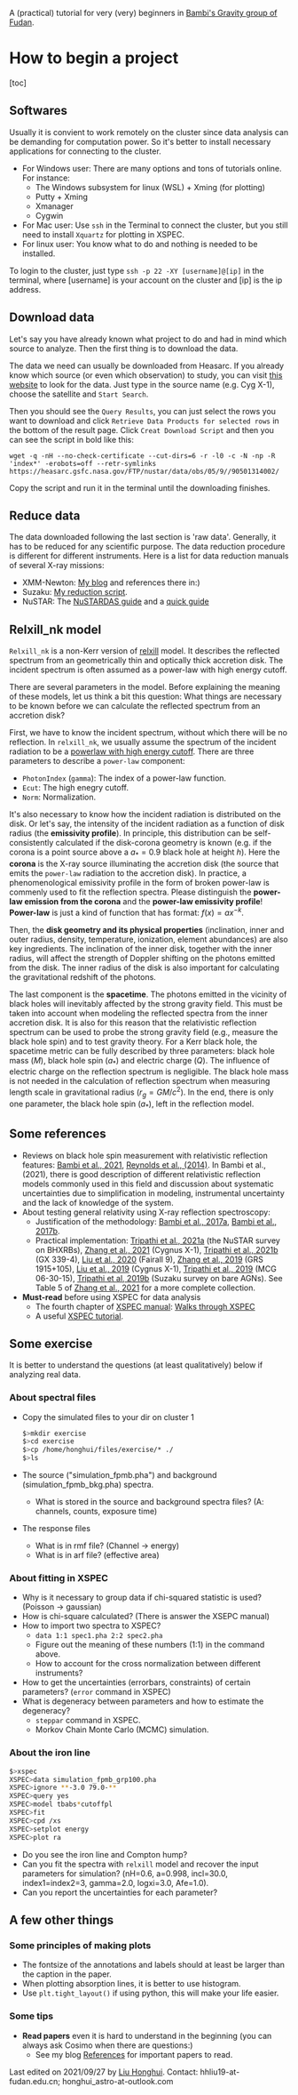 A (practical) tutorial for very (very) beginners in [Bambi's Gravity group of Fudan](http://www.physics.fudan.edu.cn/tps/people/bambi/Site/Home.html).

# How to begin a project

[toc]

## Softwares

Usually it is convient to work remotely on the cluster since data analysis can be demanding for computation power. So it's better to install necessary applications for connecting to the cluster.

- For Windows user: There are many options and tons of tutorials online. For instance:
	- The Windows subsystem for linux (WSL) + Xming (for plotting)
	- Putty + Xming
	- Xmanager
	- Cygwin
- For Mac user: Use `ssh` in the Terminal to connect the cluster, but you still need to install `Xquartz` for plotting in XSPEC.
- For linux user: You know what to do and nothing is needed to be installed.

To login to the cluster, just type `ssh -p 22 -XY [username]@[ip]` in the terminal, where [username] is your account on the cluster and [ip] is the ip address.

## Download data

Let's say you have already known what project to do and had in mind which source to analyze. Then the first thing is to download the data.

The data we need can usually be downloaded from Heasarc. If you already know which source (or even which observation) to study, you can visit [this website](https://heasarc.gsfc.nasa.gov/cgi-bin/W3Browse/w3browse.pl) to look for the data. Just type in the source name (e.g. Cyg X-1), choose the satellite and `Start Search`.

Then you should see the `Query Results`, you can just select the rows you want to download and click `Retrieve Data Products for selected rows` in the bottom of the result page. Click `Creat Download Script` and then you can see the script in bold like this:

```
wget -q -nH --no-check-certificate --cut-dirs=6 -r -l0 -c -N -np -R 'index*' -erobots=off --retr-symlinks https://heasarc.gsfc.nasa.gov/FTP/nustar/data/obs/05/9//90501314002/
```

Copy the script and run it in the terminal until the downloading finishes.

## Reduce data

The data downloaded following the last section is 'raw data'. Generally, it has to be reduced for any scientific purpose. The data reduction procedure is different for different instruments. Here is a list for data reduction manuals of several X-ray missions:

- XMM-Newton: [My blog](https://honghui-liu.github.io/notes/2020/02/27/XMM-data-reduction.html) and references there in:)
- Suzaku: [My reduction script](https://github.com/honghui-liu/suzaku_reduction).
- NuSTAR: The [NuSTARDAS guide](https://heasarc.gsfc.nasa.gov/docs/nustar/analysis/nustar_swguide.pdf) and a [quick guide](https://heasarc.gsfc.nasa.gov/docs/nustar/analysis/nustar_quickstart_guide.pdf)

## Relxill_nk model

`Relxill_nk` is a non-Kerr version of [relxill](http://www.sternwarte.uni-erlangen.de/~dauser/research/relxill/) model. It describes the reflected spectrum from an geometrically thin and optically thick accretion disk. The incident spectrum is often assumed as a power-law with high energy cutoff.

There are several parameters in the model. Before explaining the meaning of these models, let us think a bit this question: What things are necessary to be known before we can calculate the reflected spectrum from an accretion disk?

First, we have to know the incident spectrum, without which there will be no reflection. In `relxill_nk`, we usually assume the spectrum of the incident radiation to be a [powerlaw with high energy cutoff](https://heasarc.gsfc.nasa.gov/xanadu/xspec/manual/node162.html). There are three parameters to describe a `power-law` component:

- `PhotonIndex` (`gamma`): The index of a power-law function.
- `Ecut`: The high enegry cutoff.
- `Norm`: Normalization.

It's also necessary to know how the incident radiation is distributed on the disk. Or let's say, the intensity of the incident radiation as a function of disk radius (the **emissivity profile**). In principle, this distribution can be self-consistently calculated if the disk-corona geometry is known (e.g. if the corona is a point source above a $a_{*}=0.9$ black hole at height $h$). Here the **corona** is the X-ray source illuminating the accretion disk (the source that emits the `power-law` radiation to the accretion disk). In practice, a phenomenological emissivity profile in the form of broken power-law is commenly used to fit the reflection spectra. Please distinguish the **power-law emission from the corona** and the **power-law emissivity profile**! **Power-law** is just a kind of function that has format: $f(x)=ax^{-k}$. 

Then, the **disk geometry and its physical properties** (inclination, inner and outer radius, density, temperature, ionization, element abundances) are also key ingredients. The inclination of the inner disk, together with the inner radius, will affect the strength of Doppler shifting on the photons emitted from the disk. The inner radius of the disk is also important for calculating the gravitational redshift of the photons.

The last component is the **spacetime**. The photons emitted in the vicinity of black holes will inevitably affected by the strong gravity field. This must be taken into account when modeling the reflected spectra from the inner accretion disk. It is also for this reason that the relativistic reflection spectrum can be used to probe the strong gravity field (e.g., measure the black hole spin) and to test gravity theory. For a Kerr black hole, the spacetime metric can be fully described by three parameters: black hole mass ($M$), black hole spin ($a_*$) and electric charge ($Q$). The influence of electric charge on the reflection spectrum is negligible. The black hole mass is not needed in the calculation of reflection spectrum when measuring length scale in gravitational radius ($r_g=GM/c^2$). In the end, there is only one parameter, the black hole spin ($a_*$), left in the reflection model. 

## Some references

- Reviews on black hole spin measurement with relativistic reflection features: [Bambi et al., 2021](https://ui.adsabs.harvard.edu/abs/2021SSRv..217...65B/abstract), [Reynolds et al., (2014)](https://ui.adsabs.harvard.edu/abs/2014SSRv..183..277R/abstract). In Bambi et al., (2021), there is good description of different relativistic reflection models commonly used in this field and discussion about systematic uncertainties due to simplification in modeling, instrumental uncertainty and the lack of knowledge of the system.
- About testing general relativity using X-ray reflection spectroscopy: 
  - Justification of the methodology: [Bambi et al., 2017a](https://ui.adsabs.harvard.edu/abs/2017ApJ...842...76B/abstract), [Bambi et al., 2017b](https://ui.adsabs.harvard.edu/abs/2017RvMP...89b5001B/abstract).
  - Practical implementation: [Tripathi et al., 2021a](https://ui.adsabs.harvard.edu/abs/2021ApJ...913...79T/abstract) (the NuSTAR survey on BHXRBs), [Zhang et al., 2021](https://ui.adsabs.harvard.edu/abs/2021PhRvD.103b4055Z/abstract) (Cygnus X-1), [Tripathi et al., 2021b](https://ui.adsabs.harvard.edu/abs/2021ApJ...907...31T/abstract) (GX 339-4), [Liu et al., 2020](https://ui.adsabs.harvard.edu/abs/2020ApJ...896..160L/abstract) (Fairall 9), [Zhang et al., 2019](https://ui.adsabs.harvard.edu/abs/2019ApJ...884..147Z/abstract) (GRS 1915+105), [Liu et al., 2019](https://ui.adsabs.harvard.edu/abs/2019PhRvD..99l3007L/abstract) (Cygnus X-1), [Tripathi et al., 2019](https://ui.adsabs.harvard.edu/abs/2019ApJ...875...56T/abstract) (MCG 06-30-15), [Tripathi et al, 2019b](https://ui.adsabs.harvard.edu/abs/2019ApJ...874..135T/abstract) (Suzaku survey on bare AGNs). See Table 5 of [Zhang et al., 2021](https://arxiv.org/pdf/2106.03086.pdf) for a more complete collection.
- **Must-read** before using XSPEC for data analysis
  - The fourth chapter of [XSPEC manual](https://heasarc.gsfc.nasa.gov/xanadu/xspec/manual/XspecManual.html): [Walks through XSPEC](https://heasarc.gsfc.nasa.gov/xanadu/xspec/manual/node35.html) 
  - A useful [XSPEC tutorial](http://labx.iasfbo.inaf.it/2014/resources/xspec_tutorial2014.pdf).

## Some exercise

It is better to understand the questions (at least qualitatively) below if analyzing real data.

### About spectral files

- Copy the simulated files to your dir on cluster 1

  ```bash
  $>mkdir exercise
  $>cd exercise
  $>cp /home/honghui/files/exercise/* ./
  $>ls
  ```

- The source ("simulation_fpmb.pha") and background (simulation_fpmb_bkg.pha) spectra.

  - What is stored in the source and background spectra files? (A: channels, counts, exposure time)

- The response files

  - What is in rmf file? (Channel -> energy)
  - What is in arf file? (effective area)

### About fitting in XSPEC

- Why is it necessary to group data if chi-squared statistic is used? (Poisson -> gaussian)
- How is chi-square calculated? (There is answer the XSEPC manual)
- How to import two spectra to XSPEC? 
  - `data 1:1 spec1.pha 2:2 spec2.pha`
  - Figure out the meaning of these numbers (1:1) in the command above.
  - How to account for the cross normalization between different instruments?
- How to get the uncertainties (errorbars, constraints) of certain parameters? (`error` command in XSPEC)
- What is degeneracy between parameters and how to estimate the degeneracy?
  - `steppar` command in XSPEC.
  - Morkov Chain Monte Carlo (MCMC) simulation.

### About the iron line

```bash
$>xspec
XSPEC>data simulation_fpmb_grp100.pha
XSPEC>ignore **-3.0 79.0-**
XSPEC>query yes
XSPEC>model tbabs*cutoffpl
XSPEC>fit
XSPEC>cpd /xs
XSPEC>setplot energy
XSPEC>plot ra
```

- Do you see the iron line and Compton hump?
- Can you fit the spectra with `relxill` model and recover the input parameters for simulation? (nH=0.6, a=0.998, incl=30.0, index1=index2=3, gamma=2.0, logxi=3.0, Afe=1.0).
- Can you report the uncertainties for each parameter?

## A few other things

### Some principles of making plots

- The fontsize of the annotations and labels should at least be larger than the caption in the paper.
- When plotting absorption lines, it is better to use histogram. 
- Use `plt.tight_layout()` if using python, this will make your life easier.

### Some tips

- **Read papers** even it is hard to understand in the beginning (you can always ask Cosimo when there are questions:)
	- See my blog [References](https://honghui-liu.github.io/notes/2020/04/11/References.html) for important papers to read.

Last edited on 2021/09/27 by [Liu Honghui](https://honghui-liu.github.io/).
Contact: hhliu19-at-fudan.edu.cn; honghui_astro-at-outlook.com
